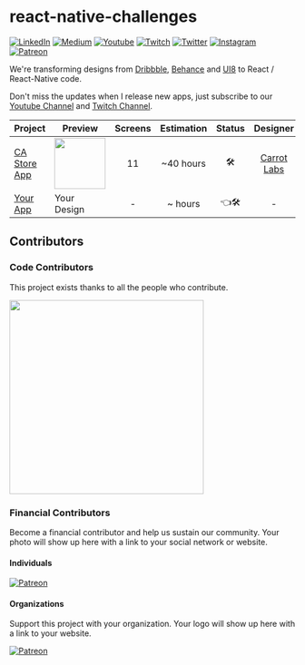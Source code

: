 # react-native-challenges

[![LinkedIn](https://img.shields.io/static/v1?label=LinkedIn&message=%20&color=blue&logo=LinkedIn&style=flat-square&logoColor=white)](https://cutt.ly/da5WEag)
[![Medium](https://img.shields.io/static/v1?label=Medium&message=%20&color=blue&logo=Medium&style=flat-square&logoColor=white)](https://cutt.ly/Za5WGzR)
[![Youtube](https://img.shields.io/static/v1?label=Youtube&message=%20&color=blue&logo=Youtube&style=flat-square&logoColor=white)](https://cutt.ly/Da5gqxU)
[![Twitch](https://img.shields.io/static/v1?label=Twitch&message=%20&color=blue&logo=Twitch&style=flat-square&logoColor=white)](https://cutt.ly/ba5kmvf)
[![Twitter](https://img.shields.io/static/v1?label=Twitter&message=%20&color=blue&logo=Twitter&style=flat-square&logoColor=white)](https://cutt.ly/ea5ErX2)
[![Instagram](https://img.shields.io/static/v1?label=Instagram&message=%20&color=blue&logo=Instagram&style=flat-square&logoColor=white)](https://cutt.ly/1a5Emmo)
[![Patreon](https://img.shields.io/static/v1?label=Patreon&message=%20&color=blue&logo=Patreon&style=flat-square&logoColor=white)](https://cutt.ly/Ca5GF4u)

We're transforming designs from [Dribbble](https://dribbble.com/), [Behance](https://www.behance.net/) and [UI8](https://www.ui8.net/) to React / React-Native code.

Don't miss the updates when I release new apps, just subscribe to our [Youtube Channel](https://cutt.ly/Da5gqxU) and [Twitch Channel](https://cutt.ly/ba5kmvf).


| Project | Preview | Screens | Estimation | Status | Designer | Contributors|
| ------ | ------ | :------: | :------: | :------: | :------: | :------: |
| [CA Store App](https://github.com/dukefullstack/store-app-castore)  | <a href="https://www.ui8.net/carrot-labs/products/castore-mobile-ui-kit"><img src="https://github.com/dukefullstack/react-native-challenges/blob/master/images/preview/store-app-castore.png?raw=true" width="90" /></a> | 11 | ~40 hours | :hammer_and_wrench: | [Carrot Labs](https://www.ui8.net/carrot-labs/products?status=0) | [View All](https://github.com/dukefullstack/store-app-castore/graphs/contributors)
| [Your App](https://github.com/react-ui-kit/dribbble2react/issues/new?assignees=&labels=&template=feature_request.md&title=)  | Your Design | - | ~ hours | :point_left::hammer_and_wrench: | - | - |

## Contributors

### Code Contributors

This project exists thanks to all the people who contribute.

<a href="https://github.com/dukefullstack">
<img src="https://github.com/dukefullstack/react-native-challenges/blob/master/images/contributors/dukefullstack.png?raw=true" width="342" />
</a>

### Financial Contributors

Become a financial contributor and help us sustain our community. Your photo will show up here with a link to your social network or website.

#### Individuals

[![Patreon](https://img.shields.io/static/v1?label=Patreon&message=%20&color=blue&logo=Patreon&style=flat-square&logoColor=white)](https://cutt.ly/Ca5GF4u)

#### Organizations

Support this project with your organization. Your logo will show up here with a link to your website.

[![Patreon](https://img.shields.io/static/v1?label=Patreon&message=%20&color=blue&logo=Patreon&style=flat-square&logoColor=white)](https://cutt.ly/Ca5GF4u)
